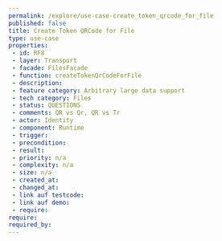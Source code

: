 ```yaml
---
permalink: /explore/use-case-create_token_qrcode_for_file
published: false
title: Create Token QRCode for File
type: use-case
properties:
 - id: RF8
 - layer: Transport
 - facade: FilesFacade
 - function: createTokenQrCodeForFile
 - description: 
 - feature category: Arbitrary large data support
 - tech category: Files
 - status: QUESTIONS
 - comments: QR vs Qr, QR vs Tr
 - actor: Identity
 - component: Runtime
 - trigger: 
 - precondition: 
 - result: 
 - priority: n/a
 - complexity: n/a
 - size: n/a
 - created_at: 
 - changed_at: 
 - link auf testcode: 
 - link auf demo: 
 - require: 
require:
required_by:
---
```

